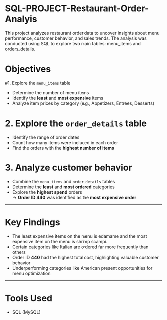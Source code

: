 # SQL-PROJECT-Restaurant-Order-Analyis
This project analyzes restaurant order data to uncover insights about menu performance, customer behavior, and sales trends. The analysis was conducted using SQL to explore two main tables: menu_items and orders_details.

# Objectives

#1. Explore the `menu_items` table
- Determine the number of menu items
- Identify the **least** and **most expensive** items
- Analyze item prices by category (e.g., Appetizers, Entrees, Desserts)

# 2. Explore the `order_details` table
- Identify the range of order dates
- Count how many items were included in each order
- Find the orders with the **highest number of items**

# 3. Analyze customer behavior
- Combine the `menu_items` and `order_details` tables
- Determine the **least** and **most ordered** categories
- Explore the **highest spend** orders  
  → **Order ID 440** was identified as the **most expensive order**

---
# Key Findings

- The least expensive items on the menu is edamame and the most expensive item on the menu is shrimp scampi.
- Certain categories like Italian are ordered far more frequently than others
- Order ID **440** had the highest total cost, highlighting valuable customer behavior
- Underperforming categories like American present opportunities for menu optimization

---
# Tools Used

- SQL (MySQL)
